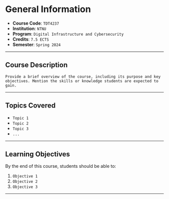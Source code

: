 # General Information
- **Course Code**: `TDT4237`
- **Institution**: `NTNU`
- **Program**: `Digital Infrastructure and Cybersecurity`
- **Credits**: `7.5 ECTS`
- **Semester**: `Spring 2024`

---

## Course Description
`Provide a brief overview of the course, including its purpose and key objectives. Mention the skills or knowledge students are expected to gain.`

---

## Topics Covered
- `Topic 1`
- `Topic 2`
- `Topic 3`
- `...`

---

## Learning Objectives
By the end of this course, students should be able to:
1. `Objective 1`
2. `Objective 2`
3. `Objective 3`

---

